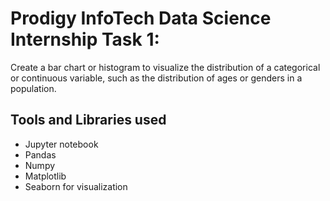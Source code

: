 <h1>Prodigy InfoTech Data Science Internship Task 1:</h1>
<p>
Create a bar chart or histogram to visualize the distribution of a categorical or continuous variable, such as the distribution of ages or genders in a population.
</p>
<h2>Tools and Libraries used</h2>
<ul>
<li>Jupyter notebook</li>
<li>Pandas</li>
<li>Numpy</li>
<li>Matplotlib</li>
<li>Seaborn for visualization</li>
</ul>
